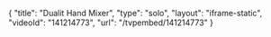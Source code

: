 {
    "title": "Dualit Hand Mixer",
    "type": "solo",
    "layout": "iframe-static",
    "videoId": "141214773",
    "url": "\/tvpembed\/141214773"
}